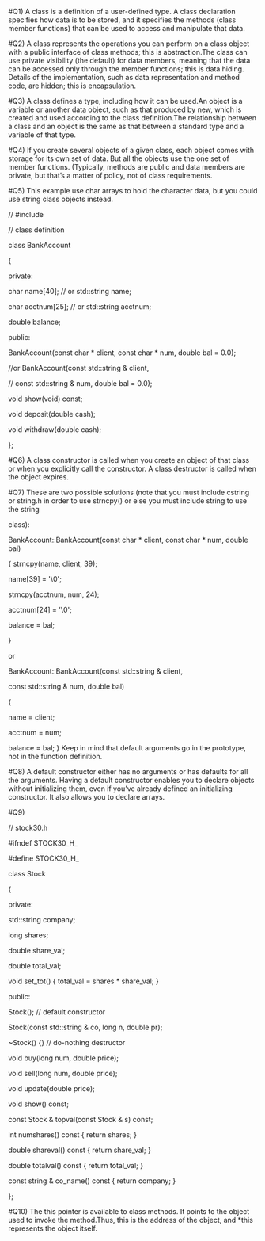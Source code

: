#Q1)
A class is a definition of a user-defined type. A class declaration specifies how data is
to be stored, and it specifies the methods (class member functions) that can be used
to access and manipulate that data.

#Q2)
A class represents the operations you can perform on a class object with a public
interface of class methods; this is abstraction.The class can use private visibility (the
default) for data members, meaning that the data can be accessed only through the
member functions; this is data hiding. Details of the implementation, such as data
representation and method code, are hidden; this is encapsulation.

#Q3)
A class defines a type, including how it can be used.An object is a variable or
another data object, such as that produced by new, which is created and used
according to the class definition.The relationship between a class and an object is
the same as that between a standard type and a variable of that type.

#Q4)
If you create several objects of a given class, each object comes with storage for its
own set of data. But all the objects use the one set of member functions. (Typically,
methods are public and data members are private, but that’s a matter of policy, not
of class requirements.

#Q5)
This example use char arrays to hold the character data, but you could use string
class objects instead.

// #include <cstring>

// class definition

class BankAccount

{

private:

char name[40]; // or std::string name;

char acctnum[25]; // or std::string acctnum;

double balance;

public:

BankAccount(const char * client, const char * num, double bal = 0.0);

//or BankAccount(const std::string & client,

// const std::string & num, double bal = 0.0);

void show(void) const;

void deposit(double cash);

void withdraw(double cash);

};

#Q6)
A class constructor is called when you create an object of that class or when you
explicitly call the constructor. A class destructor is called when the object expires.

#Q7) 
These are two possible solutions (note that you must include cstring or string.h
in order to use strncpy() or else you must include string to use the string

class):

BankAccount::BankAccount(const char * client, const char * num, double bal)

{
strncpy(name, client, 39);

name[39] = '\0';

strncpy(acctnum, num, 24);

acctnum[24] = '\0';

balance = bal;

}

or

BankAccount::BankAccount(const std::string & client,

const std::string & num, double bal)

{

name = client;

acctnum = num;

balance = bal;
}
Keep in mind that default arguments go in the prototype, not in the function definition.

#Q8) 
A default constructor either has no arguments or has defaults for all the arguments.
Having a default constructor enables you to declare objects without initializing
them, even if you’ve already defined an initializing constructor. It also allows you to
declare arrays.

#Q9) 

// stock30.h

#ifndef STOCK30_H_

#define STOCK30_H_

class Stock

{

private:

std::string company;

long shares;

double share_val;

double total_val;

void set_tot() { total_val = shares * share_val; }

public:

Stock(); // default constructor

Stock(const std::string & co, long n, double pr);

~Stock() {} // do-nothing destructor

void buy(long num, double price);

void sell(long num, double price);

void update(double price);

void show() const;

const Stock & topval(const Stock & s) const;

int numshares() const { return shares; }

double shareval() const { return share_val; }

double totalval() const { return total_val; }

const string & co_name() const { return company; }

};

#Q10)
The this pointer is available to class methods. It points to the object used to
invoke the method.Thus, this is the address of the object, and *this represents the
object itself.
